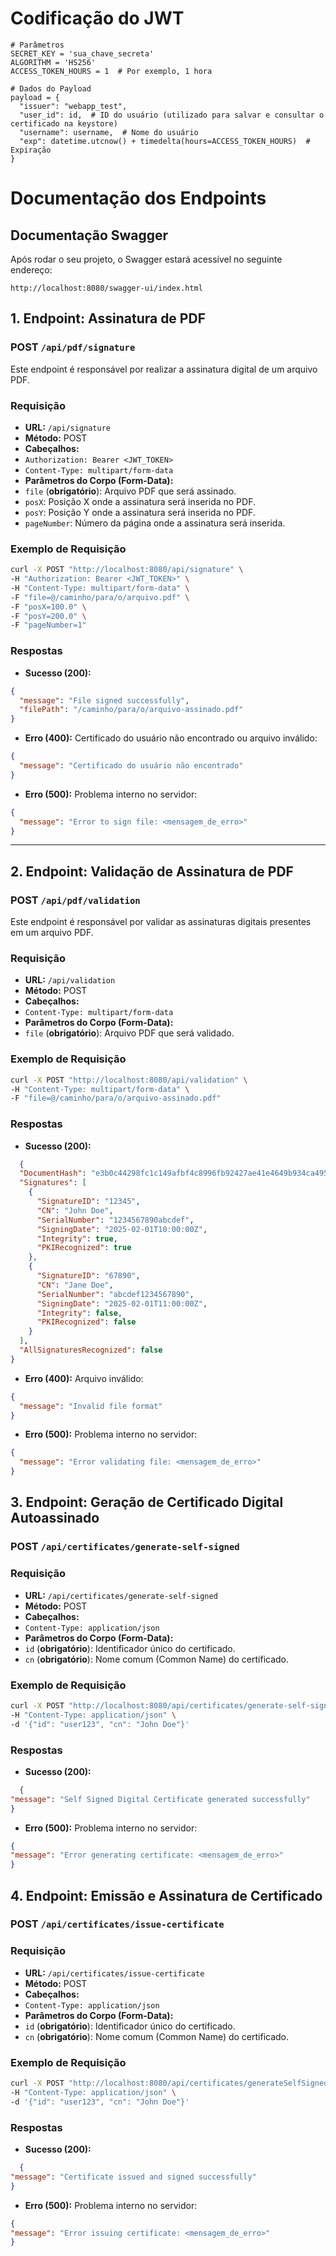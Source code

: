 # Codificação do JWT

```
# Parâmetros
SECRET_KEY = 'sua_chave_secreta'
ALGORITHM = 'HS256'
ACCESS_TOKEN_HOURS = 1  # Por exemplo, 1 hora

# Dados do Payload
payload = {
  "issuer": "webapp_test",
  "user_id": id,  # ID do usuário (utilizado para salvar e consultar o certificado na keystore)
  "username": username,  # Nome do usuário
  "exp": datetime.utcnow() + timedelta(hours=ACCESS_TOKEN_HOURS)  # Expiração
}

```

# Documentação dos Endpoints

## Documentação Swagger

Após rodar o seu projeto, o Swagger estará acessível no seguinte endereço:

```http://localhost:8080/swagger-ui/index.html```


## 1. Endpoint: Assinatura de PDF
### **POST** `/api/pdf/signature`

Este endpoint é responsável por realizar a assinatura digital de um arquivo PDF.

### **Requisição**
- **URL:** `/api/signature`
- **Método:** POST
- **Cabeçalhos:**
- `Authorization: Bearer <JWT_TOKEN>`
- `Content-Type: multipart/form-data`
- **Parâmetros do Corpo (Form-Data):**
- `file` (**obrigatório**): Arquivo PDF que será assinado.
- `posX`: Posição X onde a assinatura será inserida no PDF.
- `posY`: Posição Y onde a assinatura será inserida no PDF.
- `pageNumber`: Número da página onde a assinatura será inserida.

### **Exemplo de Requisição**
```bash
curl -X POST "http://localhost:8080/api/signature" \
-H "Authorization: Bearer <JWT_TOKEN>" \
-H "Content-Type: multipart/form-data" \
-F "file=@/caminho/para/o/arquivo.pdf" \
-F "posX=100.0" \
-F "posY=200.0" \
-F "pageNumber=1"
```

### **Respostas**
- **Sucesso (200):**
```json
{
  "message": "File signed successfully",
  "filePath": "/caminho/para/o/arquivo-assinado.pdf"
}
```
- **Erro (400):** Certificado do usuário não encontrado ou arquivo inválido:
```json
{
  "message": "Certificado do usuário não encontrado"
}
```
- **Erro (500):** Problema interno no servidor:
```json
{
  "message": "Error to sign file: <mensagem_de_erro>"
}
```

---

## 2. Endpoint: Validação de Assinatura de PDF
### **POST** `/api/pdf/validation`

Este endpoint é responsável por validar as assinaturas digitais presentes em um arquivo PDF.

### **Requisição**
- **URL:** `/api/validation`
- **Método:** POST
- **Cabeçalhos:**
- `Content-Type: multipart/form-data`
- **Parâmetros do Corpo (Form-Data):**
- `file` (**obrigatório**): Arquivo PDF que será validado.

### **Exemplo de Requisição**
```bash
curl -X POST "http://localhost:8080/api/validation" \
-H "Content-Type: multipart/form-data" \
-F "file=@/caminho/para/o/arquivo-assinado.pdf"
```

### **Respostas**
- **Sucesso (200):**
```json
  {
  "DocumentHash": "e3b0c44298fc1c149afbf4c8996fb92427ae41e4649b934ca495991b7852b855",
  "Signatures": [
    {
      "SignatureID": "12345",
      "CN": "John Doe",
      "SerialNumber": "1234567890abcdef",
      "SigningDate": "2025-02-01T10:00:00Z",
      "Integrity": true,
      "PKIRecognized": true
    },
    {
      "SignatureID": "67890",
      "CN": "Jane Doe",
      "SerialNumber": "abcdef1234567890",
      "SigningDate": "2025-02-01T11:00:00Z",
      "Integrity": false,
      "PKIRecognized": false
    }
  ],
  "AllSignaturesRecognized": false
}
```
- **Erro (400):** Arquivo inválido:
```json
{
  "message": "Invalid file format"
}
```
- **Erro (500):** Problema interno no servidor:
```json
{
  "message": "Error validating file: <mensagem_de_erro>"
}
```

## 3. Endpoint: Geração de Certificado Digital Autoassinado
### **POST** `/api/certificates/generate-self-signed`

### **Requisição**
- **URL:** `/api/certificates/generate-self-signed`
- **Método:** POST
- **Cabeçalhos:**
- `Content-Type: application/json`
- **Parâmetros do Corpo (Form-Data):**
- `id` (**obrigatório**): Identificador único do certificado.
- `cn` (**obrigatório**): Nome comum (Common Name) do certificado.

### **Exemplo de Requisição**
```bash
curl -X POST "http://localhost:8080/api/certificates/generate-self-signed" \
-H "Content-Type: application/json" \
-d '{"id": "user123", "cn": "John Doe"}'

```

### **Respostas**
- **Sucesso (200):**
```json
  {
"message": "Self Signed Digital Certificate generated successfully"
}
```

- **Erro (500):** Problema interno no servidor:
```json
{
"message": "Error generating certificate: <mensagem_de_erro>"
}

```

## 4. Endpoint: Emissão e Assinatura de Certificado
### **POST** `/api/certificates/issue-certificate`

### **Requisição**
- **URL:** `/api/certificates/issue-certificate`
- **Método:** POST
- **Cabeçalhos:**
- `Content-Type: application/json`
- **Parâmetros do Corpo (Form-Data):**
- `id` (**obrigatório**): Identificador único do certificado.
- `cn` (**obrigatório**): Nome comum (Common Name) do certificado.

### **Exemplo de Requisição**
```bash
curl -X POST "http://localhost:8080/api/certificates/generateSelfSigned" \
-H "Content-Type: application/json" \
-d '{"id": "user123", "cn": "John Doe"}'

```

### **Respostas**
- **Sucesso (200):**
```json
  {
"message": "Certificate issued and signed successfully"
}

```

- **Erro (500):** Problema interno no servidor:
```json
{
"message": "Error issuing certificate: <mensagem_de_erro>"
}
```


